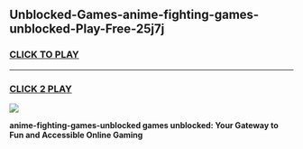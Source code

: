 
## Unblocked-Games-anime-fighting-games-unblocked-Play-Free-25j7j
<h3>
<a href="https://premium76.site?title=anime-fighting-games-unblocked&ref=10A">CLICK TO PLAY</a></h3>
<hr>

<h3>
<a href="https://premium76.site?title=anime-fighting-games-unblocked&ref=10A">CLICK 2 PLAY</a>
  
</h3>

<a href="https://premium76.site?title=anime-fighting-games-unblocked&ref=10A"><img src="https://clearcache.store/games.png"></a>


**anime-fighting-games-unblocked games unblocked: Your Gateway to Fun and Accessible Online Gaming**
